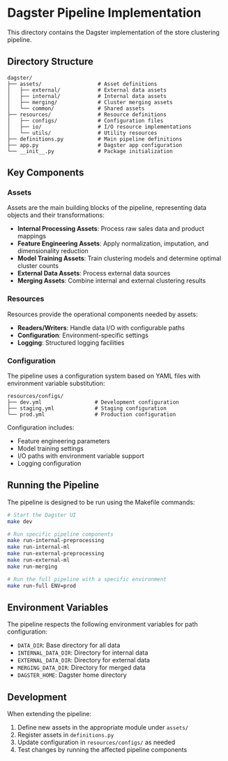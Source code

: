 # Dagster Pipeline Implementation

This directory contains the Dagster implementation of the store clustering pipeline.

## Directory Structure

```
dagster/
├── assets/                  # Asset definitions
│   ├── external/            # External data assets
│   ├── internal/            # Internal data assets
│   ├── merging/             # Cluster merging assets
│   └── common/              # Shared assets
├── resources/               # Resource definitions
│   ├── configs/             # Configuration files
│   ├── io/                  # I/O resource implementations
│   └── utils/               # Utility resources
├── definitions.py           # Main pipeline definitions
├── app.py                   # Dagster app configuration
└── __init__.py              # Package initialization
```

## Key Components

### Assets

Assets are the main building blocks of the pipeline, representing data objects and their transformations:

- **Internal Processing Assets**: Process raw sales data and product mappings
- **Feature Engineering Assets**: Apply normalization, imputation, and dimensionality reduction
- **Model Training Assets**: Train clustering models and determine optimal cluster counts
- **External Data Assets**: Process external data sources
- **Merging Assets**: Combine internal and external clustering results

### Resources

Resources provide the operational components needed by assets:

- **Readers/Writers**: Handle data I/O with configurable paths
- **Configuration**: Environment-specific settings
- **Logging**: Structured logging facilities

### Configuration

The pipeline uses a configuration system based on YAML files with environment variable substitution:

```
resources/configs/
├── dev.yml                 # Development configuration
├── staging.yml             # Staging configuration
└── prod.yml                # Production configuration
```

Configuration includes:
- Feature engineering parameters
- Model training settings
- I/O paths with environment variable support
- Logging configuration

## Running the Pipeline

The pipeline is designed to be run using the Makefile commands:

```bash
# Start the Dagster UI
make dev

# Run specific pipeline components
make run-internal-preprocessing
make run-internal-ml
make run-external-preprocessing
make run-external-ml
make run-merging

# Run the full pipeline with a specific environment
make run-full ENV=prod
```

## Environment Variables

The pipeline respects the following environment variables for path configuration:

- `DATA_DIR`: Base directory for all data
- `INTERNAL_DATA_DIR`: Directory for internal data
- `EXTERNAL_DATA_DIR`: Directory for external data
- `MERGING_DATA_DIR`: Directory for merged data
- `DAGSTER_HOME`: Dagster home directory

## Development

When extending the pipeline:

1. Define new assets in the appropriate module under `assets/`
2. Register assets in `definitions.py`
3. Update configuration in `resources/configs/` as needed
4. Test changes by running the affected pipeline components
